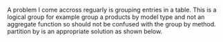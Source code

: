A problem I come accross reguarly is grouping entries in a table. This is a logical group for example group a products 
by model type and not an aggregate function so should not be confused with the group by method. partition by is an 
appropriate solution as shown below. 

```sql
